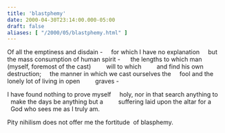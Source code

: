 ```yaml
---
title: 'blastphemy'
date: 2000-04-30T23:14:00.000-05:00
draft: false
aliases: [ "/2000/05/blastphemy.html" ]
---
```


Of all the emptiness and disdain -
    for which I have no explanation
    but the mass consumption of human spirit - 
    the lengths to which man (myself, foremost of the cast)
        will to which
        and find his own destruction;
    the manner in which we cast ourselves the
    fool and the lonely lot of living in open
        graves - 

I have found nothing to prove myself
    holy, nor in that search anything to
    make the days be anything but a
        suffering laid upon the altar for a 
        God who sees me as I truly am.

Pity nihilism does not offer me the fortitude 
of blasphemy.
